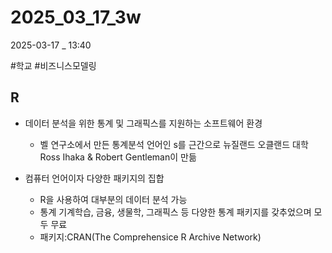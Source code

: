 
# 2025_03_17_3w

2025-03-17 _ 13:40

#학교 #비즈니스모델링 

## R

- 데이터 분석을 위한 통계 및 그래픽스를 지원하는 소프트웨어 환경
	- 벨 연구소에서 만든 통계분석 언어인 s를 근간으로 뉴질랜드 오클랜드 대학 Ross Ihaka & Robert Gentleman이 만듦
	
- 컴퓨터 언어이자 다양한 패키지의 집합
	- R을 사용하여 대부분의 데이터 분석 가능
	- 통계 기계학습, 금융, 생물학, 그래픽스 등 다양한 통계 패키지를 갖추었으며 모두 무료
	- 패키지:CRAN(The Comprehensice R Archive Network)

